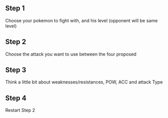 ## Step 1
Choose your pokemon to fight with, and his level (opponent will be same level)

## Step 2
Choose the attack you want to use between the four proposed

## Step 3
Think a little bit about weaknesses/resistances, POW, ACC and attack Type

## Step 4
Restart Step 2
